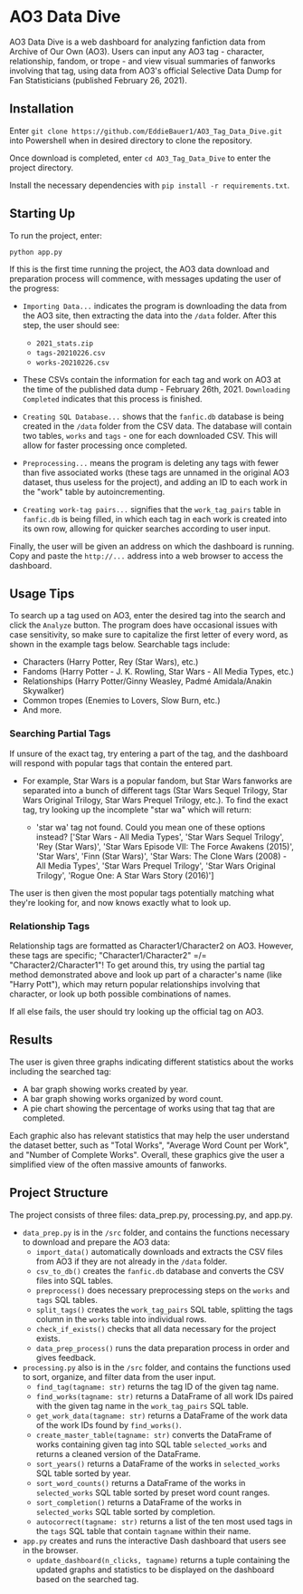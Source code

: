 # AO3 Data Dive
AO3 Data Dive is a web dashboard for analyzing fanfiction data from Archive of Our Own (AO3). Users can input any AO3 tag - character, relationship, fandom, or trope - and view visual summaries of fanworks involving that tag, using data from AO3's official Selective Data Dump for Fan Statisticians (published February 26, 2021).

## Installation
Enter `git clone https://github.com/EddieBauer1/AO3_Tag_Data_Dive.git` into Powershell when in desired directory to clone the repository.

Once download is completed, enter `cd AO3_Tag_Data_Dive` to enter the project directory.

Install the necessary dependencies with `pip install -r requirements.txt`.

## Starting Up
To run the project, enter:

`python app.py`

If this is the first time running the project, the AO3 data download and preparation process will commence, with messages updating the user of the progress:

- `Importing Data...` indicates the program is downloading the data from the AO3 site, then extracting the data into the `/data` folder. After this step, the user should see:
  - `2021_stats.zip` 
  - `tags-20210226.csv`
  - `works-20210226.csv` 

- These CSVs contain the information for each tag and work on AO3 at the time of the published data dump - February 26th, 2021. `Downloading Completed` indicates that this process is finished.

- `Creating SQL Database...` shows that the `fanfic.db` database is being created in the `/data` folder from the CSV data. The database will contain two tables, `works` and `tags` - one for each downloaded CSV. This will allow for faster processing once completed.

- `Preprocessing...` means the program is deleting any tags with fewer than five associated works (these tags are unnamed in the original AO3 dataset, thus useless for the project), and adding an ID to each work in the "work" table by autoincrementing.

- `Creating work-tag pairs...` signifies that the `work_tag_pairs` table in `fanfic.db` is being filled, in which each tag in each work is created into its own row, allowing for quicker searches according to user input. 

Finally, the user will be given an address on which the dashboard is running. Copy and paste the `http://...` address into a web browser to access the dashboard.

## Usage Tips
To search up a tag used on AO3, enter the desired tag into the search and click the `Analyze` button. The program does have occasional issues with case sensitivity, so make sure to capitalize the first letter of every word, as shown in the example tags below. Searchable tags include:
- Characters (Harry Potter, Rey (Star Wars), etc.)
- Fandoms (Harry Potter - J. K. Rowling, Star Wars - All Media Types, etc.) 
- Relationships (Harry Potter/Ginny Weasley, Padmé Amidala/Anakin Skywalker) 
- Common tropes (Enemies to Lovers, Slow Burn, etc.)
- And more. 

### Searching Partial Tags
If unsure of the exact tag, try entering a part of the tag, and the dashboard will respond with popular tags that contain the entered part.

- For example, Star Wars is a popular fandom, but Star Wars fanworks are separated into a bunch of different tags (Star Wars Sequel Trilogy, Star Wars Original Trilogy, Star Wars Prequel Trilogy, etc.). To find the exact tag, try looking up the incomplete "star wa" which will return:

  - 'star wa' tag not found. Could you mean one of these options instead? ['Star Wars - All Media Types', 'Star Wars Sequel Trilogy', 'Rey (Star Wars)', 'Star Wars Episode VII: The Force Awakens (2015)', 'Star Wars', 'Finn (Star Wars)', 'Star Wars: The Clone Wars (2008) - All Media Types', 'Star Wars Prequel Trilogy', 'Star Wars Original Trilogy', 'Rogue One: A Star Wars Story (2016)']

The user is then given the most popular tags potentially matching what they're looking for, and now knows exactly what to look up.

### Relationship Tags
Relationship tags are formatted as Character1/Character2 on AO3. However, these tags are specific; "Character1/Character2" =/= "Character2/Character1"! To get around this, try using the partial tag method demonstrated above and look up part of a character's name (like "Harry Pott"), which may return popular relationships involving that character, or look up both possible combinations of names.

If all else fails, the user should try looking up the official tag on AO3.

## Results
The user is given three graphs indicating different statistics about the works including the searched tag: 
- A bar graph showing works created by year. 
- A bar graph showing works organized by word count.
- A pie chart showing the percentage of works using that tag that are completed. 

Each graphic also has relevant statistics that may help the user understand the dataset better, such as "Total Works", "Average Word Count per Work", and "Number of Complete Works". Overall, these graphics give the user a simplified view of the often massive amounts of fanworks.

## Project Structure
The project consists of three files: data_prep.py, processing.py, and app.py.
- `data_prep.py` is in the `/src` folder, and contains the functions necessary to download and prepare the AO3 data:
  - `import_data()` automatically downloads and extracts the CSV files from AO3 if they are not already in the `/data` folder.
  - `csv_to_db()` creates the `fanfic.db` database and converts the CSV files into SQL tables.
  - `preprocess()` does necessary preprocessing steps on the `works` and `tags` SQL tables.
  - `split_tags()` creates the `work_tag_pairs` SQL table, splitting the tags column in the `works` table into individual rows.
  - `check_if_exists()` checks that all data necessary for the project exists.
  - `data_prep_process()` runs the data preparation process in order and gives feedback.
- `processing.py` also is in the `/src` folder, and contains the functions used to sort, organize, and filter data from the user input.
  - `find_tag(tagname: str)` returns the tag ID of the given tag name.
  - `find_works(tagname: str)` returns a DataFrame of all work IDs paired with the given tag name in the `work_tag_pairs` SQL table.
  - `get_work_data(tagname: str)` returns a DataFrame of the work data of the work IDs found by `find_works()`.
  - `create_master_table(tagname: str)` converts the DataFrame of works containing given tag into SQL table `selected_works` and returns a cleaned version of the DataFrame.
  - `sort_years()` returns a DataFrame of the works in `selected_works` SQL table sorted by year.
  - `sort_word_counts()` returns a DataFrame of the works in `selected_works` SQL table sorted by preset word count ranges.
  - `sort_completion()` returns a DataFrame of the works in `selected_works` SQL table sorted by completion.
  - `autocorrect(tagname: str)` returns a list of the ten most used tags in the `tags` SQL table that contain `tagname` within their name.
- `app.py` creates and runs the interactive Dash dashboard that users see in the browser.
  - `update_dashboard(n_clicks, tagname)` returns a tuple containing the updated graphs and statistics to be displayed on the dashboard based on the searched tag.



